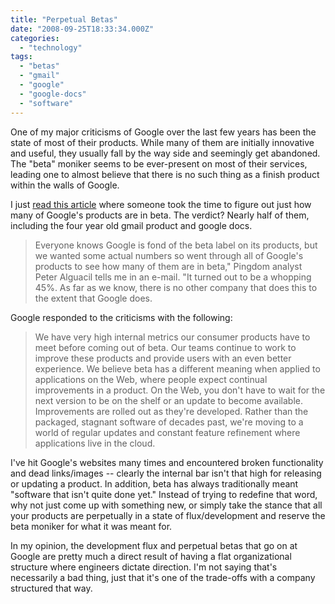 ```yaml
---
title: "Perpetual Betas"
date: "2008-09-25T18:33:34.000Z"
categories: 
  - "technology"
tags: 
  - "betas"
  - "gmail"
  - "google"
  - "google-docs"
  - "software"
---
```


One of my major criticisms of Google over the last few years has been the state of most of their products. While many of them are initially innovative and useful, they usually fall by the way side and seemingly get abandoned. The "beta" moniker seems to be ever-present on most of their services, leading one to almost believe that there is no such thing as a finish product within the walls of Google.

I just [read this article](http://www.networkworld.com/community/node/33131) where someone took the time to figure out just how many of Google's products are in beta. The verdict? Nearly half of them, including the four year old gmail product and google docs.

> Everyone knows Google is fond of the beta label on its products, but we wanted some actual numbers so went through all of Google's products to see how many of them are in beta," Pingdom analyst Peter Alguacil tells me in an e-mail. "It turned out to be a whopping 45%. As far as we know, there is no other company that does this to the extent that Google does.

Google responded to the criticisms with the following:

> We have very high internal metrics our consumer products have to meet before coming out of beta. Our teams continue to work to improve these products and provide users with an even better experience. We believe beta has a different meaning when applied to applications on the Web, where people expect continual improvements in a product. On the Web, you don't have to wait for the next version to be on the shelf or an update to become available. Improvements are rolled out as they're developed. Rather than the packaged, stagnant software of decades past, we're moving to a world of regular updates and constant feature refinement where applications live in the cloud.

I've hit Google's websites many times and encountered broken functionality and dead links/images -- clearly the internal bar isn't that high for releasing or updating a product. In addition, beta has always traditionally meant "software that isn't quite done yet." Instead of trying to redefine that word, why not just come up with something new, or simply take the stance that all your products are perpetually in a state of flux/development and reserve the beta moniker for what it was meant for.

In my opinion, the development flux and perpetual betas that go on at Google are pretty much a direct result of having a flat organizational structure where engineers dictate direction. I'm not saying that's necessarily a bad thing, just that it's one of the trade-offs with a company structured that way.
